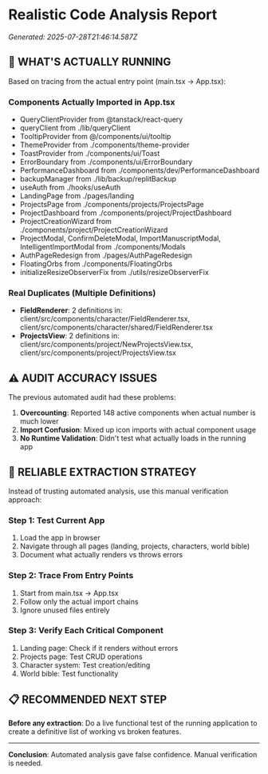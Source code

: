 # Realistic Code Analysis Report
*Generated: 2025-07-28T21:46:14.587Z*

## 🎯 WHAT'S ACTUALLY RUNNING

Based on tracing from the actual entry point (main.tsx → App.tsx):

### Components Actually Imported in App.tsx
- QueryClientProvider from @tanstack/react-query
- queryClient from ./lib/queryClient
- TooltipProvider from @/components/ui/tooltip
- ThemeProvider from ./components/theme-provider
- ToastProvider from ./components/ui/Toast
- ErrorBoundary from ./components/ui/ErrorBoundary
- PerformanceDashboard from ./components/dev/PerformanceDashboard
- backupManager from ./lib/backup/replitBackup
- useAuth from ./hooks/useAuth
- LandingPage from ./pages/landing
- ProjectsPage from ./components/projects/ProjectsPage
- ProjectDashboard from ./components/project/ProjectDashboard
- ProjectCreationWizard from ./components/project/ProjectCreationWizard
- ProjectModal, ConfirmDeleteModal, ImportManuscriptModal, IntelligentImportModal from ./components/Modals
- AuthPageRedesign from ./pages/AuthPageRedesign
- FloatingOrbs from ./components/FloatingOrbs
- initializeResizeObserverFix from ./utils/resizeObserverFix

### Real Duplicates (Multiple Definitions)
- **FieldRenderer**: 2 definitions in: client/src/components/character/FieldRenderer.tsx, client/src/components/character/shared/FieldRenderer.tsx
- **ProjectsView**: 2 definitions in: client/src/components/project/NewProjectsView.tsx, client/src/components/project/ProjectsView.tsx

## ⚠️ AUDIT ACCURACY ISSUES

The previous automated audit had these problems:
1. **Overcounting**: Reported 148 active components when actual number is much lower
2. **Import Confusion**: Mixed up icon imports with actual component usage  
3. **No Runtime Validation**: Didn't test what actually loads in the running app

## 🎯 RELIABLE EXTRACTION STRATEGY

Instead of trusting automated analysis, use this manual verification approach:

### Step 1: Test Current App
1. Load the app in browser
2. Navigate through all pages (landing, projects, characters, world bible)
3. Document what actually renders vs throws errors

### Step 2: Trace From Entry Points
1. Start from main.tsx → App.tsx
2. Follow only the actual import chains
3. Ignore unused files entirely

### Step 3: Verify Each Critical Component
1. Landing page: Check if it renders without errors
2. Projects page: Test CRUD operations
3. Character system: Test creation/editing
4. World bible: Test functionality

## 📋 RECOMMENDED NEXT STEP

**Before any extraction**: Do a live functional test of the running application to create a definitive list of working vs broken features.

---
**Conclusion**: Automated analysis gave false confidence. Manual verification is needed.
